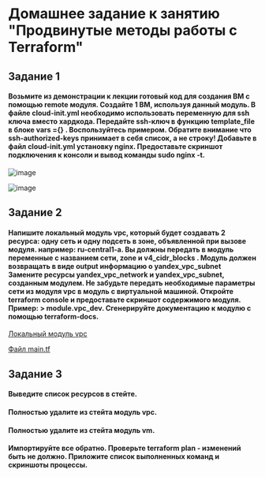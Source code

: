 # Домашнее задание к занятию "Продвинутые методы работы с Terraform"
## Задание 1
#### Возьмите из демонстрации к лекции готовый код для создания ВМ с помощью remote модуля. Создайте 1 ВМ, используя данный модуль. В файле cloud-init.yml необходимо использовать переменную для ssh ключа вместо хардкода. Передайте ssh-ключ в функцию template_file в блоке vars ={} . Воспользуйтесь примером. Обратите внимание что ssh-authorized-keys принимает в себя список, а не строку! Добавьте в файл cloud-init.yml установку nginx. Предоставьте скриншот подключения к консоли и вывод команды sudo nginx -t.

![image](https://github.com/dikalov/devops-28/assets/126553776/c407f379-480f-4bc1-9be0-882f819ee301)

![image](https://github.com/dikalov/devops-28/assets/126553776/3cd29dad-8a12-4df8-810d-b3de8566e1d9)


## Задание 2
#### Напишите локальный модуль vpc, который будет создавать 2 ресурса: одну сеть и одну подсеть в зоне, объявленной при вызове модуля. например: ru-central1-a. Вы должны передать в модуль переменные с названием сети, zone и v4_cidr_blocks . Модуль должен возвращать в виде output информацию о yandex_vpc_subnet Замените ресурсы yandex_vpc_network и yandex_vpc_subnet, созданным модулем. Не забудьте передать необходимые параметры сети из модуля vpc в модуль с виртуальной машиной. Откройте terraform console и предоставьте скриншот содержимого модуля. Пример: > module.vpc_dev. Сгенерируйте документацию к модулю с помощью terraform-docs.

[Локальный модуль vpc](https://github.com/dikalov/devops-28/tree/main/07-terraform-04-project/vps)

[Файл main.tf](https://github.com/dikalov/devops-28/blob/main/07-terraform-04-project/vpc-2/main.tf)

## Задание 3
#### Выведите список ресурсов в стейте.

#### Полностью удалите из стейта модуль vpc.

#### Полностью удалите из стейта модуль vm.

#### Импортируйте все обратно. Проверьте terraform plan - изменений быть не должно. Приложите список выполненных команд и скриншоты процессы.

